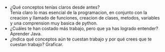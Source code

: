 - ¿Qué conceptos tenías claros desde antes?  
Tenia claro lo mas esencial de la programacion, en conjunto con la creacion y llamado de funciones, creacion de clases, metodos, variables y una comprension muy basica de python.  
- ¿Cuáles te han costado más trabajo, pero que ya has logrado entender?
Aprender Java.  
- ¿Indica qué conceptos aún te cuestan trabajo y por qué crees que te cuestan trabajo?
Graficar.  

